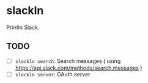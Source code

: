 # slackln

Println Slack.

## TODO

- [ ] `slackln search`: Search messages ( using https://api.slack.com/methods/search.messages )
- [ ] `slackln server`: OAuth server
